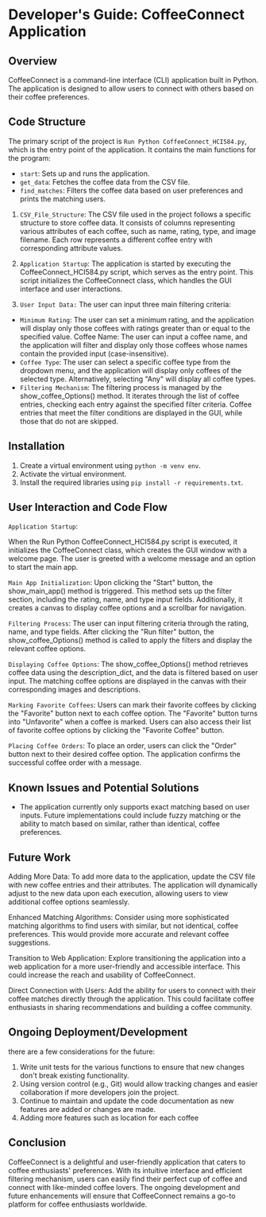 # Developer's Guide: CoffeeConnect Application

## Overview

CoffeeConnect is a command-line interface (CLI) application built in Python. The application is designed to allow users to connect with others based on their coffee preferences.

## Code Structure

The primary script of the project is `Run Python CoffeeConnect_HCI584.py`, which is the entry point of the application. It contains the main functions for the program:

- `start`: Sets up and runs the application.
- `get_data`: Fetches the coffee data from the CSV file.
- `find_matches`: Filters the coffee data based on user preferences and prints the matching users.
  
1. `CSV_File_Structure`:
The CSV file used in the project follows a specific structure to store coffee data. It consists of columns representing various attributes of each coffee, such as name, rating, type, and image filename. Each row represents a different coffee entry with corresponding attribute values.

2. `Application Startup`:
The application is started by executing the CoffeeConnect_HCI584.py script, which serves as the entry point. This script initializes the CoffeeConnect class, which handles the GUI interface and user interactions.

3. `User Input Data:`
The user can input three main filtering criteria:

- `Minimum Rating`: The user can set a minimum rating, and the application will display only those coffees with ratings greater than or equal to the specified value.
Coffee Name: The user can input a coffee name, and the application will filter and display only those coffees whose names contain the provided input (case-insensitive).
- `Coffee Type`: The user can select a specific coffee type from the dropdown menu, and the application will display only coffees of the selected type. Alternatively, selecting "Any" will display all coffee types.
- `Filtering Mechanism`:
The filtering process is managed by the show_coffee_Options() method. It iterates through the list of coffee entries, checking each entry against the specified filter criteria. Coffee entries that meet the filter conditions are displayed in the GUI, while those that do not are skipped.

## Installation

1. Create a virtual environment using `python -m venv env`.
2. Activate the virtual environment.
3. Install the required libraries using `pip install -r requirements.txt`.

## User Interaction and Code Flow

`Application Startup`:

When the Run Python CoffeeConnect_HCI584.py script is executed, it initializes the CoffeeConnect class, which creates the GUI window with a welcome page. The user is greeted with a welcome message and an option to start the main app.

`Main App Initialization`:
Upon clicking the "Start" button, the show_main_app() method is triggered. This method sets up the filter section, including the rating, name, and type input fields. Additionally, it creates a canvas to display coffee options and a scrollbar for navigation.

`Filtering Process`:
The user can input filtering criteria through the rating, name, and type fields. After clicking the "Run filter" button, the show_coffee_Options() method is called to apply the filters and display the relevant coffee options.

`Displaying Coffee Options`:
The show_coffee_Options() method retrieves coffee data using the description_dict, and the data is filtered based on user input. The matching coffee options are displayed in the canvas with their corresponding images and descriptions.

`Marking Favorite Coffees`:
Users can mark their favorite coffees by clicking the "Favorite" button next to each coffee option. The "Favorite" button turns into "Unfavorite" when a coffee is marked. Users can also access their list of favorite coffee options by clicking the "Favorite Coffee" button.

`Placing Coffee Orders`:
To place an order, users can click the "Order" button next to their desired coffee option. The application confirms the successful coffee order with a message.

## Known Issues and Potential Solutions

- The application currently only supports exact matching based on user inputs. Future implementations could include fuzzy matching or the ability to match based on similar, rather than identical, coffee preferences.

## Future Work

Adding More Data:
To add more data to the application, update the CSV file with new coffee entries and their attributes. The application will dynamically adjust to the new data upon each execution, allowing users to view additional coffee options seamlessly.

Enhanced Matching Algorithms:
Consider using more sophisticated matching algorithms to find users with similar, but not identical, coffee preferences. This would provide more accurate and relevant coffee suggestions.

Transition to Web Application:
Explore transitioning the application into a web application for a more user-friendly and accessible interface. This could increase the reach and usability of CoffeeConnect.

Direct Connection with Users:
Add the ability for users to connect with their coffee matches directly through the application. This could facilitate coffee enthusiasts in sharing recommendations and building a coffee community.

## Ongoing Deployment/Development

 there are a few considerations for the future:

1. Write unit tests for the various functions to ensure that new changes don't break existing functionality.
2. Using version control (e.g., Git) would allow tracking changes and easier collaboration if more developers join the project.
3. Continue to maintain and update the code documentation as new features are added or changes are made.
4. Adding more features such as location for each coffee

## Conclusion

CoffeeConnect is a delightful and user-friendly application that caters to coffee enthusiasts' preferences. With its intuitive interface and efficient filtering mechanism, users can easily find their perfect cup of coffee and connect with like-minded coffee lovers. The ongoing development and future enhancements will ensure that CoffeeConnect remains a go-to platform for coffee enthusiasts worldwide.